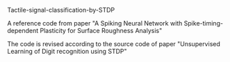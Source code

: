 Tactile-signal-classification-by-STDP

A reference code from paper "A Spiking Neural Network with Spike-timing-dependent Plasticity for Surface Roughness Analysis"

The code is revised according to the source code of paper "Unsupervised Learning of Digit recognition using STDP"


 
